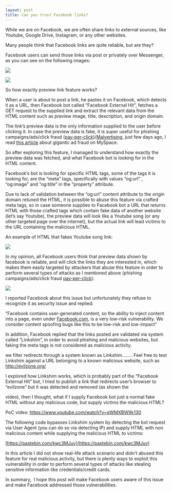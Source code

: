 ```yaml
---
layout: post
title: Can you trust Facebook links?
---   
```



While we are on Facebook, we are often share links to external sources, like Youtube, Google Drive, Instagram, or any other websites.

Many people think that Facebook links are quite reliable, but are they?  
  

Facebook users can send those links via post or privately over Messenger, as you can see on the following images:

  

![](https://lh6.googleusercontent.com/MFkLG8ihSjMxdxpGsAh_XTF7nNRPoMv30BfCqgjmJD6priM3JUm2nAeIJRgUtHBXNfrJszMtJwe-YLOhx_2v42eJ7b0FjhDocxogRx4R9U0j1ciTLmAUolpOjivQLTTpZcvUqx9Y)

  

![](https://lh5.googleusercontent.com/gKRqbSQXnm-eKOVygWdSLfZZvEuqI2zExazq4QY_RpVGjZ7E0wMQ0LiJ42jDbR4IAEisPWKYYf9ZLSOFSiSAxQHoYyEu-2nsAYi3sI7GZEVmEzIueS3QliEn3kwYSxgJGuDEFMBR)

  

So how exactly preview link feature works?  

When a user is about to post a link, he pastes it on Facebook, which detects it as a URL, then Facebook bot called “Facebook External Hit”, fetches a GET request to the supplied link and extract the relevant data from the HTML content such as preview image, title, description, and origin domain.

The link’s preview data is the only information supplied to the user before clicking it. In case the preview data is fake, it is super useful for phishing campaigns/ads/click fraud ([pay-per-click](https://en.wikipedia.org/wiki/Pay_per_click))/[Malvertising](https://en.wikipedia.org/wiki/Malvertising), just few days ago, I read [this article](https://www.buzzfeed.com/craigsilverman/remember-tom) about gigantic ad fraud on MySpace.

  

So after exploring this feature, I managed to understand how exactly the preview data was fetched, and what Facebook bot is looking for in the HTML content.

Facebook’s bot is looking for specific HTML tags, some of the tags it is looking for, are the “meta” tags, specifically with values “og:url” , “og:image” and “og:title” in the “property” attribute.

Due to lack of validation between the “og:url” content attribute to the origin domain retuned the HTML, it is possible to abuse this feature via crafted meta tags, so in case someone supplies to Facebook bot a URL that returns HTML with those crafted tags which contain fake data of another website (let’s say Youtube), the preview data will look like a Youtube song (or any other targeted page over the internet), but the actual link will lead victims to the URL containing the malicious HTML.

An example of HTML that fakes Youtube song link:

  

![](https://lh6.googleusercontent.com/DnWp8o7ybSNi0L5ne-Jngw5ceYFctKIA7ludZ91zjY6ZPSqQo-LQ9JSCOv_vj5jj1pCXvzny8MIhwcIWhebyuRHa1v3T-LUvx4wVq6LLdSTi5aVbuMiPSAGbtB3vuRXpKZmRtZSL)

  

In my opinion, all Facebook users think that preview data shown by facebook is reliable, and will click the links they are interested in, which makes them easily targeted by attackers that abuse this feature in order to perform several types of attacks as I mentioned above (phishing campaigns/ads/click fraud [pay-per-click](https://en.wikipedia.org/wiki/Pay_per_click)).

  

![](https://lh5.googleusercontent.com/WqXJlkRGVSkc8IP5seqhPbtI1a82maATJsqxLe2_U9Ihakq89ygR-7xUolW2XVPbpP0Qjc4y9GGN_FFHpSFckpnjJZ7IX-V4fbjOMs--LyTr2c9rZIiILov7Ln7mvOAnSa5qqdMy)

  

I reported Facebook about this issue but unfortunately they refuse to recognize it as security issue and replied:

“Facebook contains user-generated content, so the ability to inject content into a page, even under [Facebook.com](http://facebook.com/), is a very low-risk vulnerability. We consider content spoofing bugs like this to be low-risk and low-impact”

  

  
In addition, Facebook replied that the links posted are validated via system called “Linkshim”, in order to avoid phishing and malicious websites, but faking the meta tags is not considered as malicious activity.

we filter redirects through a system known as Linkshim…….. Feel free to test Linkshim against a URL belonging to a known malicious website, such as http://evilzone.org/

  

I explored how Linkshim works, which is probably part of the “Facebook External Hit” bot, I tried to publish a link that redirects user’s browser to “evilzone” but it was detected and removed (as shown the 

video), then I thought, what if I supply Facebook bot just a normal fake HTML without any malicious code, but supply victims the malicious HTML?

PoC video:
https://www.youtube.com/watch?v=qWMXBW9k130
  

The following code bypasses Linkshim system by detecting the bot request via User Agent (you can do so via detecting IP) and supply HTML with non malicious content while supplying the malicious HTML to victims:

[https://pastebin.com/kwc3MJuv](https://pastebin.com/kwc3MJuv)  
  
  

In this article I did not show real-life attack scenario and didn't abused this feature for real malicious activity, but there is plenty ways to exploit this vulnerability in order to perform several types of attacks like stealing sensitive information like credentials/credit cards.

In summary,  I hope this post will make Facebook users aware of this issue and make Facebook addressed those vulnerabilities.

  
  
